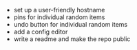 - set up a user-friendly hostname
- pins for individual random items
- undo button for individual random items
- add a config editor
- write a readme and make the repo public
